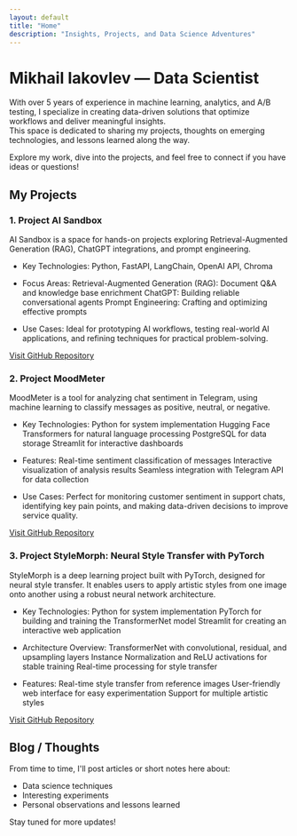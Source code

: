 ```yaml
---
layout: default
title: "Home"
description: "Insights, Projects, and Data Science Adventures"
---
```


# Mikhail Iakovlev — Data Scientist

With over 5 years of experience in machine learning, analytics, and A/B testing, I specialize in creating data-driven solutions that optimize workflows and deliver meaningful insights.  
This space is dedicated to sharing my projects, thoughts on emerging technologies, and lessons learned along the way.  

Explore my work, dive into the projects, and feel free to connect if you have ideas or questions!

## My Projects

### 1. Project AI Sandbox  
AI Sandbox is a space for hands-on projects exploring Retrieval-Augmented Generation (RAG), ChatGPT integrations, and prompt engineering.

- Key Technologies:
Python, FastAPI, LangChain, OpenAI API, Chroma

- Focus Areas:
Retrieval-Augmented Generation (RAG): Document Q&A and knowledge base enrichment
ChatGPT: Building reliable conversational agents
Prompt Engineering: Crafting and optimizing effective prompts

- Use Cases:
Ideal for prototyping AI workflows, testing real-world AI applications, and refining techniques for practical problem-solving.

[Visit GitHub Repository](https://github.com/miakovlev/AI_sandbox)

### 2. Project MoodMeter  
MoodMeter is a tool for analyzing chat sentiment in Telegram, using machine learning to classify messages as positive, neutral, or negative.

- Key Technologies:
Python for system implementation
Hugging Face Transformers for natural language processing
PostgreSQL for data storage
Streamlit for interactive dashboards

- Features:
Real-time sentiment classification of messages
Interactive visualization of analysis results
Seamless integration with Telegram API for data collection

- Use Cases:
Perfect for monitoring customer sentiment in support chats, identifying key pain points, and making data-driven decisions to improve service quality.

[Visit GitHub Repository](https://github.com/miakovlev/MoodMeter)

### 3. Project StyleMorph: Neural Style Transfer with PyTorch

StyleMorph is a deep learning project built with PyTorch, designed for neural style transfer. It enables users to apply artistic styles from one image onto another using a robust neural network architecture.

- Key Technologies:
Python for system implementation
PyTorch for building and training the TransformerNet model
Streamlit for creating an interactive web application

- Architecture Overview:
TransformerNet with convolutional, residual, and upsampling layers
Instance Normalization and ReLU activations for stable training
Real-time processing for style transfer

- Features:
Real-time style transfer from reference images
User-friendly web interface for easy experimentation
Support for multiple artistic styles

[Visit GitHub Repository](https://github.com/miakovlev/StyleMorph)

## Blog / Thoughts  
From time to time, I'll post articles or short notes here about:  
- Data science techniques  
- Interesting experiments  
- Personal observations and lessons learned  

Stay tuned for more updates!
